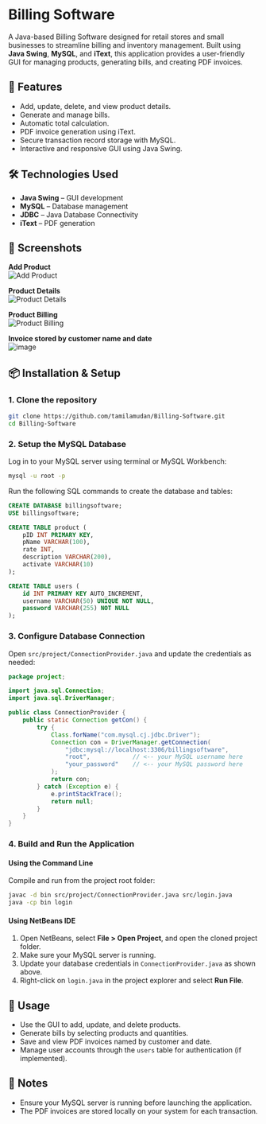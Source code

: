 
# Billing Software

A Java-based Billing Software designed for retail stores and small businesses to streamline billing and inventory management. Built using **Java Swing**, **MySQL**, and **iText**, this application provides a user-friendly GUI for managing products, generating bills, and creating PDF invoices.

## 🔧 Features

* Add, update, delete, and view product details.  
* Generate and manage bills.  
* Automatic total calculation.  
* PDF invoice generation using iText.  
* Secure transaction record storage with MySQL.  
* Interactive and responsive GUI using Java Swing.  

## 🛠️ Technologies Used

* **Java Swing** – GUI development  
* **MySQL** – Database management  
* **JDBC** – Java Database Connectivity  
* **iText** – PDF generation  

## 📸 Screenshots

**Add Product**  
![Add Product](https://github.com/user-attachments/assets/95c3e8cc-71c4-44bd-838c-b087af3dcf6a)

**Product Details**  
![Product Details](https://github.com/user-attachments/assets/49624ff5-4a80-4039-8da9-aca4ed13ffa7)

**Product Billing**  
![Product Billing](https://github.com/user-attachments/assets/79b55045-e9cc-4b7e-8246-d71f68281899)

**Invoice stored by customer name and date**  
![image](https://github.com/user-attachments/assets/16ab631c-3f73-4733-beec-d32379762e4d)


## 📦 Installation & Setup

### 1. Clone the repository

```bash
git clone https://github.com/tamilamudan/Billing-Software.git
cd Billing-Software
```

### 2. Setup the MySQL Database

Log in to your MySQL server using terminal or MySQL Workbench:

```bash
mysql -u root -p
```

Run the following SQL commands to create the database and tables:

```sql
CREATE DATABASE billingsoftware;
USE billingsoftware;

CREATE TABLE product (
    pID INT PRIMARY KEY,
    pName VARCHAR(100),
    rate INT,
    description VARCHAR(200),
    activate VARCHAR(10)
);

CREATE TABLE users (
    id INT PRIMARY KEY AUTO_INCREMENT,
    username VARCHAR(50) UNIQUE NOT NULL,
    password VARCHAR(255) NOT NULL
);
```

### 3. Configure Database Connection

Open `src/project/ConnectionProvider.java` and update the credentials as needed:

```java
package project;

import java.sql.Connection;
import java.sql.DriverManager;

public class ConnectionProvider {
    public static Connection getCon() {
        try {
            Class.forName("com.mysql.cj.jdbc.Driver");
            Connection con = DriverManager.getConnection(
                "jdbc:mysql://localhost:3306/billingsoftware",
                "root",            // <-- your MySQL username here
                "your_password"    // <-- your MySQL password here
            );
            return con;
        } catch (Exception e) {
            e.printStackTrace();
            return null;
        }
    }
}
```

### 4. Build and Run the Application

#### Using the Command Line

Compile and run from the project root folder:

```bash
javac -d bin src/project/ConnectionProvider.java src/login.java
java -cp bin login
```

#### Using NetBeans IDE

1. Open NetBeans, select **File > Open Project**, and open the cloned project folder.  
2. Make sure your MySQL server is running.  
3. Update your database credentials in `ConnectionProvider.java` as shown above.  
4. Right-click on `login.java` in the project explorer and select **Run File**.  

## 🚀 Usage

* Use the GUI to add, update, and delete products.  
* Generate bills by selecting products and quantities.  
* Save and view PDF invoices named by customer and date.  
* Manage user accounts through the `users` table for authentication (if implemented).  

## 📝 Notes

* Ensure your MySQL server is running before launching the application.  
* The PDF invoices are stored locally on your system for each transaction.  
